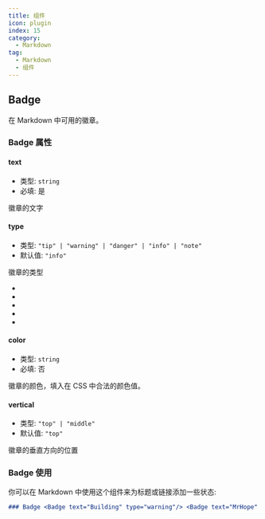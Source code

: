 ```yaml
---
title: 组件
icon: plugin
index: 15
category:
  - Markdown
tag:
  - Markdown
  - 组件
---
```


## Badge

在 Markdown 中可用的徽章。

### Badge 属性

#### text

- 类型: `string`
- 必填: 是

徽章的文字

#### type

- 类型: `"tip" | "warning" | "danger" | "info" | "note"`
- 默认值: `"info"`

徽章的类型

- <Badge text="tip" type="tip" vertical="middle" />
- <Badge text="warning" type="warning" vertical="middle" />
- <Badge text="danger" type="danger" vertical="middle" />
- <Badge text="info" type="info" vertical="middle" />
- <Badge text="note" type="note" vertical="middle" />

#### color

- 类型: `string`
- 必填: 否

徽章的颜色，填入在 CSS 中合法的颜色值。

#### vertical

- 类型: `"top" | "middle"`
- 默认值: `"top"`

徽章的垂直方向的位置

### Badge 使用

你可以在 Markdown 中使用这个组件来为标题或链接添加一些状态:

```md
### Badge <Badge text="Building" type="warning"/> <Badge text="MrHope" color="grey" />
```
